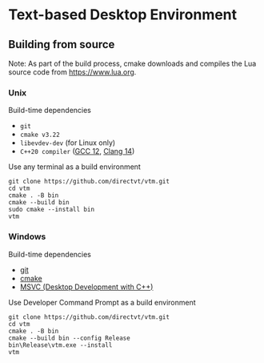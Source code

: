 # Text-based Desktop Environment

## Building from source

Note: As part of the build process, cmake downloads and compiles the Lua source code from https://www.lua.org.

### Unix

Build-time dependencies
 - `git`
 - `cmake v3.22`
 - `libevdev-dev` (for Linux only)
 - `C++20 compiler` ([GCC 12](https://gcc.gnu.org/projects/cxx-status.html), [Clang 14](https://clang.llvm.org/cxx_status.html))

Use any terminal as a build environment
```
git clone https://github.com/directvt/vtm.git
cd vtm
cmake . -B bin
cmake --build bin
sudo cmake --install bin
vtm
```

### Windows

Build-time dependencies
 - [git](https://git-scm.com/download/win)
 - [cmake](https://learn.microsoft.com/en-us/cpp/build/cmake-projects-in-visual-studio?view=msvc-170#installation)
 - [MSVC (Desktop Development with C++)](https://visualstudio.microsoft.com/downloads/)

Use Developer Command Prompt as a build environment

```
git clone https://github.com/directvt/vtm.git
cd vtm
cmake . -B bin
cmake --build bin --config Release
bin\Release\vtm.exe --install
vtm
```